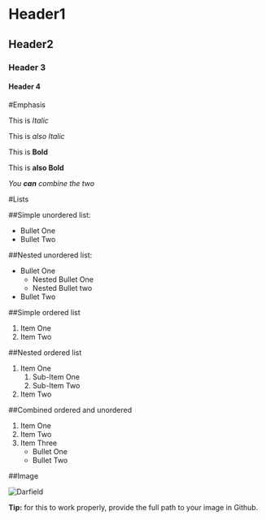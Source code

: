 # Header1
## Header2
### Header 3
#### Header 4

#Emphasis

This is *Italic*

This is _also Italic_

This is **Bold**

This is __also Bold__

*You **can** combine the two*

#Lists

##Simple unordered list:

* Bullet One
* Bullet Two

##Nested unordered  list:

* Bullet One
  * Nested Bullet One
  * Nested Bullet two
* Bullet Two

##Simple ordered list

1. Item One
2. Item Two


##Nested ordered list

1. Item One
   1. Sub-Item One
   2. Sub-Item Two
2. Item Two

##Combined ordered and unordered

1. Item One
2. Item Two
3. Item Three
   * Bullet One
   * Bullet Two

##Image


![Darfield](http://project-nerd.com/wp-content/uploads/2012/12/Garfield-Dalek.jpg)

**Tip:** for this to work properly, provide the full path to your image in Github.